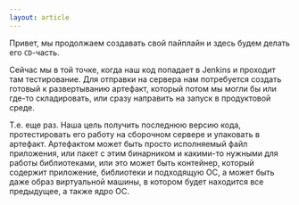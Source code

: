 ```yaml
---
layout: article
---
```

Привет, мы продолжаем создавать свой пайплайн и здесь будем делать его `CD`-часть. 

Cейчас мы в той точке, когда наш код попадает в Jenkins и проходит там тестирование. Для отправки на сервера нам потребуется создать готовый к развертыванию артефакт, который потом мы могли бы или где-то складировать, или сразу направить на запуск в продуктовой среде.

Т.е. еще раз. Наша цель получить последнюю версию кода, протестировать его работу на сборочном сервере и упаковать в артефакт. Артефактом может быть просто исполняемый файл приложения, или пакет с этим бинарником и какими-то нужными для работы библиотеками, или это может быть контейнер, который содержит приложение, библиотеки и подходящую ОС, а может быть даже образ виртуальной машины, в котором будет находится все предыдущее, а также ядро ОС.
